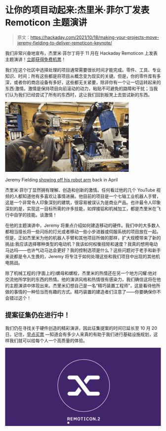 # 让你的项目动起来:杰里米·菲尔丁发表 Remoticon 主题演讲

> 原文：<https://hackaday.com/2021/10/18/making-your-projects-move-jeremy-fielding-to-deliver-remoticon-keynote/>

我们非常兴奋地宣布，杰里米·菲尔丁将于 11 月在 Hackaday Remoticon 上发表主题演讲！[立即获得免费机票](https://www.eventbrite.com/e/hackaday-remoticon-2021-tickets-172183193567?aff=thorneKeynote)！

我们在这个社区中选择处理的项目通常需要很长时间才能完成。零件、工具、专业知识、时间；所有这些都是将项目从概念变为现实的关键。但是，你的零件库有多深，或者你的商店设备有多好，这些都无关紧要，除非你有一个让一切运转起来的东西:激情。激情是保持项目向前滚动的动力，粘贴不可避免的路障和干扰；当我们认为我们已经尝试了所有的东西时，这让我们回到板凳上去尝试新的东西。

[![](img/5b71201ad31a18880e827bcdd94e0832.png)](https://hackaday.com/wp-content/uploads/2021/10/jeremy-fielding-with-industrial-robot-arm.jpg)

Jeremy Fielding [showing off his robot arm](https://www.youtube.com/watch?v=HMSLPefUVeE) back in April

杰里米·菲尔丁显然拥有理解、创造和创新的激情。任何看过他的几个 YouTube 视频的人都知道他有多喜欢让事情进展。他目前的项目是一个七轴工业机器人手臂，这是一个非常令人印象深刻的建筑，很容易被误认为是商业产品。也许最令人印象深刻的是，实现这一目标所需的许多技能，如焊接铝和机械加工，都是杰里米在飞行中自学的技能。谈激情！

在他的主题演讲中，Jeremy 将重点介绍如何建造移动的硬件。我们中的大多数人都相当擅长将一些闪烁的灯光或者移动一些小步进器或伺服系统的项目放在一起。但是，正如杰里米为他的机器人手臂和其他项目所做的那样，扩大规模带来了新的挑战:我应该选择哪种类型的电动机？我该如何权衡扭矩和速度？我真的想用电动马达吗——也许气动马达会更好？我的控制选项是什么？这些问题对于老手和新手来说都是令人生畏的，Jeremy 将专注于如何处理这些和我们项目中出现的其他机电挑战。

除了机械工程的(字面上的)螺母和螺栓，杰里米的热情还在另一个地方闪耀:他对交流他所学到的东西的热情。他的演讲风格和热情很有感染力，我们确信这将在他的主题演讲中体现出来。杰里米幻想自己是一名“精巧装置工程师”，这是看待他所做的事情的一种恰当而有趣的方式。精巧装置的建造者们注意了——你要确保你不会错过这个！

## 提案征集仍在进行中！

我们仍在寻找关于硬件创造的精彩演讲，因此征集提案的时间已延长至 10 月 20 日。记住，[早点买票](https://www.eventbrite.com/e/hackaday-remoticon-2021-tickets-172183193567?aff=thorneKeynote) —知道会有多少人来真的有助于我们进行基础设施规划，这样我们就可以给每个人一个高质量的体验。

[![](img/caacac68e7278819cd4e37c809e9836f.png)](https://hackaday.com/wp-content/uploads/2021/10/RemoticonEventbrite.png)
